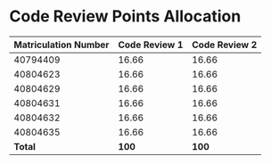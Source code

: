 # Code Review Points Allocation

| Matriculation Number | Code Review 1 | Code Review 2 |
|----------------------|---------------|---------------|
| 40794409             | 16.66         | 16.66         |
| 40804623             | 16.66         | 16.66         |
| 40804629             | 16.66         | 16.66         |
| 40804631             | 16.66         | 16.66         |
| 40804632             | 16.66         | 16.66         |
| 40804635             | 16.66         | 16.66         |
| **Total**            | **100**       | **100**       |



